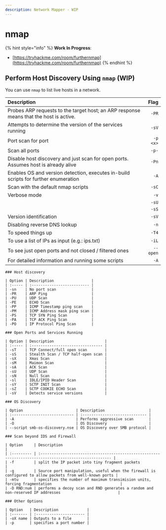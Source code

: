 ```yaml
---
description: Network Mapper - WIP
---
```


# nmap

{% hint style="info" %}
**Work In Progress**:

* [https://tryhackme.com/room/furthernmap](https://tryhackme.com/room/furthernmap)
{% endhint %}

## Perform Host Discovery Using `nmap` \(WIP\)

You can use `nmap` to list live hosts in a network.

| Description | Flag |
| :--- | ---: |
| Probes ARP requests to the target host; an ARP response means that the host is active. | `-PR` |
| Attempts to determine the version of the services running | `-sV` |
| Port scan for port  | `-p <x>` |
| Scan all ports |   `-p-` |
| Disable host discovery and just scan for open ports.  Assumes host is already alive | `-Pn` |
| Enables OS and version detection, executes in-build scripts for further enumeration | `-A` |
| Scan with the default nmap scripts | `-sC` |
| Verbose mode | `-v` |
|  | `-sU` |
|  | `-sS` |
| Version identification  | `-sV`  |
| Disabling reverse DNS lookup | `-n` |
| To speed things up  | `-T4` |
| To use a list of IPs as input \(e.g.: ips.txt\)  | `-iL` |
| To see just open ports and not closed / filtered ones | `--open` |
|  For detailed information and running some scripts | `-A` |



```text
### Host discovery

| Option | Description                 |
| :----- | :-------------------------- |
| -sn    | No port scan                |
| -PR    | ARP Ping                    |
| -PU    | UDP Scan                    |
| -PE    | ECHO Scan                   |
| -PP    | ICMP Timestamp ping scan    |
| -PM    | ICMP Address mask ping scan |
| -PS    | TCP SYN Ping Scan           |
| -PA    | TCP ACK Ping Scan           |
| -PO    | IP Protocol Ping Scan       |

### Open Ports and Services Running

| Option | Description                       |
| :----- | :-------------------------------- |
| -sT    | TCP Connect/full open scan        |
| -sS    | Stealth Scan / TCP half-open scan |
| -sX    | Xmas Scan                         |
| -sM    | Maimon Scan                       |
| -sA    | ACK Scan                          |
| -sU    | UDP Scan                          |
| -sN    | Null Scan                         |
| -sl    | IDLE/IPID Header Scan             |
| -sY    | SCTP INIT Scan                    |
| -sZ    | SCTP COOKIE ECHO Scan             |
| -sV    | Detects service versions          |

### OS Discovery

| Option                        | Description                    |
| :---------------------------- | :----------------------------- |
| -A                            | Performs aggressive scan       |
| -O                            | OS Discovery                   |
| --script smb-os-discovery.nse | OS Discovery over SMB protocol |

### Scan beyond IDS and Firewall

| Option     | Description                                                                                             |
| :--------- | :------------------------------------------------------------------------------------------------------ |
| -f         | split the IP packet into tiny fragment packets                                                          |
| -g         | Source port manipulation, useful when the firewall is configured to allow packets from well-known ports |
| -mtu       | specifies the number of maximum transimision units, forcing fragmentation                               |
| -D RND:num | performs a decoy scan and RND generates a random and non-reserved IP addresses                          |

### Other Options

| Option   | Description             |
| :------- | :---------------------- |
| -oX name | Outputs to a file       |
| -p       | specifies a port number |
```

